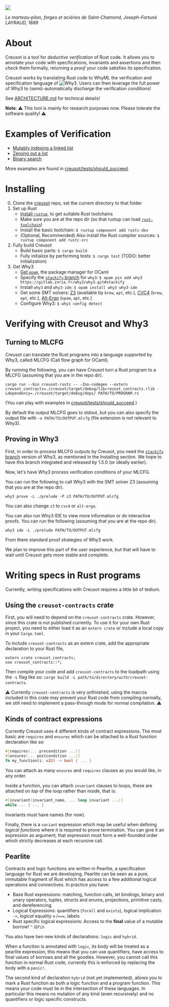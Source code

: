 ![](/static/marteau.jpg)

*Le marteau-pilon, forges et aciéries de Saint-Chamond, Joseph-Fortuné LAYRAUD, 1889*

# About

Creusot is a tool for *deductive verification* of Rust code. It allows you to annotate your code with specifications, invariants and assertions and then *check* them formally, returning a *proof* your code satisfies its specification.

Creusot works by translating Rust code to WhyML the verification and specification language of ![Why3](https://why3.lri.fr). Users can then leverage the full power of Why3 to (semi)-automatically discharge the verification conditions!

See [ARCHITECTURE.md](ARCHITECTURE.md) for technical details!

**Note**: :warning: This tool is mainly for research purposes now. Please tolerate the software quality! :warning:

# Examples of Verification

- [Mutably indexing a linked list](creusot/tests/should_succeed/list_index_mut.rs)
- [Zeroing out a list](creusot/tests/should_succeed/all_zero.rs)
- [Binary search](creusot/tests/should_succeed/binary_search.rs)

More examples are found in [creusot/tests/should_succeed](creusot/tests/should_succeed).

# Installing

0. Clone the [creusot](https://github.com/xldenis/creusot/) repo, set the current directory to that folder
1. Set up Rust
    - [Install `rustup`](https://www.rust-lang.org/tools/install), to get suitable Rust toolchains
    - Make sure you are at the repo dir (so that rustup can load [`rust-toolchain`](rust-toolchain))
    - Install the basic toolchain: `$ rustup component add rustc-dev`
    - (Optional, Recommended) Also install the Rust compiler sources: `$ rustup component add rustc-src`
2. Fully build Creusot
    - Build basic parts: `$ cargo build`
    - Fully initialize by performing tests: `$ cargo test` (TODO: better initialization)
3. Get Why3
    - [Get `opam`](https://opam.ocaml.org/doc/Install.html), the package manager for OCaml
    - Specify the [`stackify` branch](https://gitlab.inria.fr/why3/why3/-/tree/stackify) for `why3`: `$ opam pin add why3 https://gitlab.inria.fr/why3/why3.git#stackify`
    - Install `why3` and `why3-ide`: `$ opam install why3 why3-ide`
    - Get some SMT solvers:
      [Z3](https://github.com/Z3Prover/z3) (available by `brew`, `apt`, etc.),
      [CVC4](https://cvc4.github.io/) (`brew`, `apt`, etc.),
      [Alt-Ergo](https://alt-ergo.ocamlpro.com/) (`opam`, `apt`, etc.)
    - Configure Why3: `$ why3 config detect`

# Verifying with Creusot and Why3

## Turning to MLCFG

Creusot can translate the Rust programs into a language supported by Why3, called MLCFG (Call flow graph for OCaml).

By running the following, you can have Creusot turn a Rust program to a MLCFG (assuming that you are in the repo dir).
```
cargo run --bin creusot-rustc -- -Zno-codegen --extern creusot_contracts=./creusot/target/debug/libcreusot_contracts.rlib -Ldependency=./creusot/target/debug/deps/ PATH/TO/PROGRAM.rs
```
(You can play with examples in [creusot/tests/should_succeed](creusot/tests/should_succeed).)

By default the output MLCFG goes to stdout, but you can also specify the output file with `-o PATH/TO/OUTPUT.mlcfg`
(file extension is not relevant to Why3).

## Proving in Why3

First, in order to process MLCFG outputs by Creusot, you need the [`stackify` branch](https://gitlab.inria.fr/why3/why3/-/tree/stackify) version of Why3, as mentioned in the Installing section. We hope to have this branch integrated and released by 1.5.0 (or ideally earlier).

Now, let's have Why3 process verification conditions of your MLCFG.

You can run the following to call Why3 with the SMT solver Z3 (assuming that you are at the repo dir).
```
why3 prove -L ./prelude -P z3 PATH/TO/OUTPUT.mlcfg
```
You can also change `z3` to `cvc4` or `alt-ergo`.

You can also run Why3 IDE to view more information or do interactive proofs. You can run the following (assuming that you are at the repo dir).
```
why3 ide -L ./prelude PATH/TO/OUTPUT.mlcfg
```
From there standard proof strategies of Why3 work.

We plan to improve this part of the user experience, but that will have to wait until Creusot gets more stable and complete.

# Writing specs in Rust programs

Currently, writing specifications with Creusot requires a little bit of tedium.

## Using the `creusot-contracts` crate

First, you will need to depend on the `creusot-contracts` crate. However, since this crate is not published currently. To use it for your own Rust project, you need to either load it as an `extern crate` or include a local copy in your `Cargo.toml`.

To include `creusot-contracts` as an extern crate, add the appropriate declaration to your Rust file,

```
extern crate creusot_contracts;
use creusot_contracts::*;
```

Then compile your code and add `creusot-contracts` to the loadpath using the `-L` flag like so: `cargo build -L path/to/directory/with/creusot-contracts`.

:warning: Currently `creusot-contracts` is very unfinished, using the macros included in this crate may prevent your Rust code from compiling normally, we still need to implement a pass-through mode for normal compilation. :warning:

## Kinds of contract expressions

Currently Creusot uses 4 different kinds of contract expressions. The most basic are `requires` and `ensures` which can be attached to a Rust function declaration like so:

```rust
#[requires(... precondition ...)]
#[ensures(... postcondition ...)]
fn my_function(i: u32) -> bool { ... }
```

You can attach as many `ensures` and `requires` clauses as you would like, in any order.

Inside a function, you can attach `invariant` clauses to loops, these are attached on _top_ of the loop rather than inside, that is:
```rust
#[invariant(invariant_name, ... loop invariant ...)]
while ... { ... }
```
Invariants must have names (for now).

Finally, there is a `variant` expression which may be useful when defining *logical functions* where it is required to prove termination. You can give it an expression as argument, that expression must form a well-founded order which strictly decreases at each recursive call.

## Pearlite

Contracts and logic functions are written in Pearlite, a specification language for Rust we are developing. Pearlite can be seen as a pure, immutable fragment of Rust which has access to a few additional logical operations and connectives. In practice you have:

- Base Rust expressions: matching, function calls, let bindings, binary and unary operators, tuples, structs and enums, projections, primitive casts, and dereferencing.
- Logical Expressions: quantifiers (`forall` and `exists`), logical implication `->`, *logical* equality `≡` /`===`, labels
- Rust specific logical expressions: Access to the **final** value of a mutable borrow! `^` /`@fin`

You also have two new kinds of declarations: `logic` and `hybrid`.

When a function is annotated with `logic`, its body will be treated as a pearlite expression, this means that you can use quantifiers, have access to final values of borrows and all the goodies. However, you cannot call this function in normal Rust code, currently this is enforced by replacing the body with a `panic!`.

The second kind of declaration `hybrid` (not yet implemented), allows you to mark a Rust function as both a logic function and a program function. This means your code must lie in the intersection of these languages. In particular this means no mutation of any kind (even recursively) and no quantifiers or logic specific constructs.
